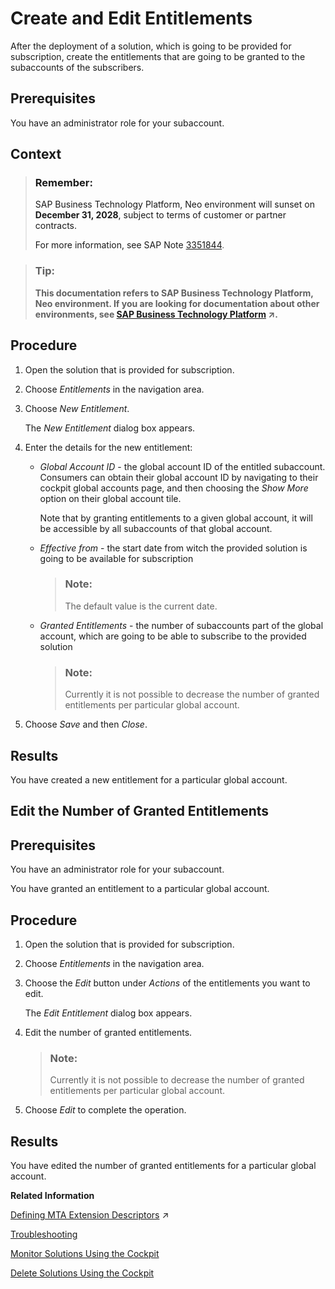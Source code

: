 <!-- loioecff0c3481d54c22a01041ff62119123 -->

# Create and Edit Entitlements

After the deployment of a solution, which is going to be provided for subscription, create the entitlements that are going to be granted to the subaccounts of the subscribers.



<a name="loioecff0c3481d54c22a01041ff62119123__prereq_btx_2xg_kz"/>

## Prerequisites

You have an administrator role for your subaccount.



## Context

> ### Remember:  
> SAP Business Technology Platform, Neo environment will sunset on **December 31, 2028**, subject to terms of customer or partner contracts.
> 
> For more information, see SAP Note [3351844](https://me.sap.com/notes/3351844).

> ### Tip:  
> **This documentation refers to SAP Business Technology Platform, Neo environment. If you are looking for documentation about other environments, see [SAP Business Technology Platform](https://help.sap.com/viewer/65de2977205c403bbc107264b8eccf4b/Cloud/en-US/6a2c1ab5a31b4ed9a2ce17a5329e1dd8.html "SAP Business Technology Platform (SAP BTP) is an integrated offering comprised of the following technology portfolios: application development; process automation; integration; data, analytics, and enterprise planning; artificial intelligence. The platform offers users the ability to turn data into business value, compose end-to-end business processes, connect entire IT landscapes, and personalize, build and extend SAP applications. This reduces the overall total cost of ownership maintaining SAP landscapes and third-party software across end-to-end business processes.") :arrow_upper_right:.**



<a name="loioecff0c3481d54c22a01041ff62119123__steps_whm_24l_jz"/>

## Procedure

1.  Open the solution that is provided for subscription.

2.  Choose *Entitlements* in the navigation area.

3.  Choose *New Entitlement*.

    The *New Entitlement* dialog box appears.

4.  Enter the details for the new entitlement:

    -   *Global Account ID* - the global account ID of the entitled subaccount. Consumers can obtain their global account ID by navigating to their cockpit global accounts page, and then choosing the *Show More* option on their global account tile.

        Note that by granting entitlements to a given global account, it will be accessible by all subaccounts of that global account.

    -   *Effective from* - the start date from witch the provided solution is going to be available for subscription

        > ### Note:  
        > The default value is the current date.

    -   *Granted Entitlements* - the number of subaccounts part of the global account, which are going to be able to subscribe to the provided solution

        > ### Note:  
        > Currently it is not possible to decrease the number of granted entitlements per particular global account.


5.  Choose *Save* and then *Close*.




<a name="loioecff0c3481d54c22a01041ff62119123__result_sbk_dxl_jz"/>

## Results

You have created a new entitlement for a particular global account.

<a name="task_xxl_j3m_jz"/>

<!-- task\_xxl\_j3m\_jz -->

## Edit the Number of Granted Entitlements



<a name="task_xxl_j3m_jz__prereq_c2p_s3m_jz"/>

## Prerequisites

You have an administrator role for your subaccount.

You have granted an entitlement to a particular global account.



<a name="task_xxl_j3m_jz__steps_twn_53m_jz"/>

## Procedure

1.  Open the solution that is provided for subscription.

2.  Choose *Entitlements* in the navigation area.

3.  Choose the *Edit* button under *Actions* of the entitlements you want to edit.

    The *Edit Entitlement* dialog box appears.

4.  Edit the number of granted entitlements.

    > ### Note:  
    > Currently it is not possible to decrease the number of granted entitlements per particular global account.

5.  Choose *Edit* to complete the operation.




<a name="task_xxl_j3m_jz__result_wvn_1km_jz"/>

## Results

You have edited the number of granted entitlements for a particular global account.

**Related Information**  


[Defining MTA Extension Descriptors](https://help.sap.com/viewer/65de2977205c403bbc107264b8eccf4b/Cloud/en-US/50df803465324d36851c79fd07e8972c.html "") :arrow_upper_right:

[Troubleshooting](troubleshooting-b3f6b49.md "")

[Monitor Solutions Using the Cockpit](monitor-solutions-using-the-cockpit-5d5debc.md "When deployed to your SAP BTP subaccount, a solution consists of various solution components. Each solution component originates from a certain MTA module that in turn can result in several solution components. That is, one MTA module corresponds to given solution components.")

[Delete Solutions Using the Cockpit](delete-solutions-using-the-cockpit-0f1844f.md "Delete a solution from your subaccount following the steps for the corresponding solution types.")

